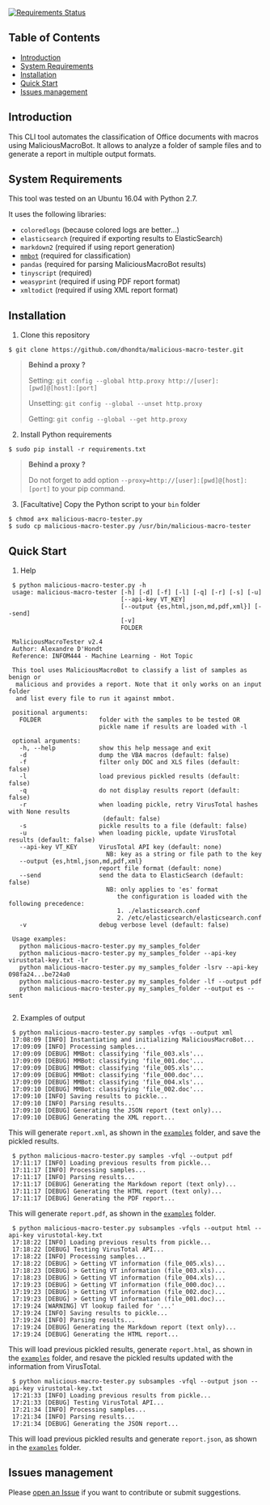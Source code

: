 [![Requirements Status](https://requires.io/github/dhondta/malicious-macro-tester/requirements.svg?branch=master)](https://requires.io/github/dhondta/malicious-macro-tester/requirements/?branch=master)


## Table of Contents

   * [Introduction](#introduction)
   * [System Requirements](#system-requirements)
   * [Installation](#installation)
   * [Quick Start](#quick-start)
   * [Issues management](#issues-management)


## Introduction

This CLI tool automates the classification of Office documents with macros using MaliciousMacroBot. It allows to analyze a folder of sample files and to generate a report in multiple output formats.


## System Requirements

This tool was tested on an Ubuntu 16.04 with Python 2.7.

It uses the following libraries:
- `coloredlogs` (because colored logs are better...)
- `elasticsearch` (required if exporting results to ElasticSearch)
- `markdown2` (required if using report generation)
- [`mmbot`](https://github.com/egaus/MaliciousMacroBot) (required for classification)
- `pandas` (required for parsing MaliciousMacroBot results)
- `tinyscript` (required)
- `weasyprint` (required if using PDF report format)
- `xmltodict` (required if using XML report format)


## Installation

1. Clone this repository

 ```session
 $ git clone https://github.com/dhondta/malicious-macro-tester.git
 ```
 
 > **Behind a proxy ?**
 > 
 > Setting: `git config --global http.proxy http://[user]:[pwd]@[host]:[port]`
 > 
 > Unsetting: `git config --global --unset http.proxy`
 > 
 > Getting: `git config --global --get http.proxy`

2. Install Python requirements

 ```session
 $ sudo pip install -r requirements.txt
 ```

 > **Behind a proxy ?**
 > 
 > Do not forget to add option `--proxy=http://[user]:[pwd]@[host]:[port]` to your pip command.
 
3. [Facultative] Copy the Python script to your `bin` folder

 ```session
 $ chmod a+x malicious-macro-tester.py
 $ sudo cp malicious-macro-tester.py /usr/bin/malicious-macro-tester
 ```


## Quick Start

1. Help

 ```session
  $ python malicious-macro-tester.py -h
  usage: malicious-macro-tester [-h] [-d] [-f] [-l] [-q] [-r] [-s] [-u]
                                [--api-key VT_KEY]
                                [--output {es,html,json,md,pdf,xml}] [--send]
                                [-v]
                                FOLDER

  MaliciousMacroTester v2.4
  Author: Alexandre D'Hondt
  Reference: INFOM444 - Machine Learning - Hot Topic

  This tool uses MaliciousMacroBot to classify a list of samples as benign or
   malicious and provides a report. Note that it only works on an input folder
   and list every file to run it against mmbot.

  positional arguments:
    FOLDER                folder with the samples to be tested OR
                          pickle name if results are loaded with -l

  optional arguments:
    -h, --help            show this help message and exit
    -d                    dump the VBA macros (default: false)
    -f                    filter only DOC and XLS files (default: false)
    -l                    load previous pickled results (default: false)
    -q                    do not display results report (default: false)
    -r                    when loading pickle, retry VirusTotal hashes with None results
                           (default: false)
    -s                    pickle results to a file (default: false)
    -u                    when loading pickle, update VirusTotal results (default: false)
    --api-key VT_KEY      VirusTotal API key (default: none)
                            NB: key as a string or file path to the key
    --output {es,html,json,md,pdf,xml}
                          report file format (default: none)
    --send                send the data to ElasticSearch (default: false)
                            NB: only applies to 'es' format
                               the configuration is loaded with the following precedence:
                               1. ./elasticsearch.conf
                               2. /etc/elasticsearch/elasticsearch.conf
    -v                    debug verbose level (default: false)

  Usage examples:
    python malicious-macro-tester.py my_samples_folder
    python malicious-macro-tester.py my_samples_folder --api-key virustotal-key.txt -lr
    python malicious-macro-tester.py my_samples_folder -lsrv --api-key 098fa24...be724a0
    python malicious-macro-tester.py my_samples_folder -lf --output pdf
    python malicious-macro-tester.py my_samples_folder --output es --sent
   
 ```
 
2. Examples of output

 ```session
  $ python malicious-macro-tester.py samples -vfqs --output xml
  17:08:09 [INFO] Instantiating and initializing MaliciousMacroBot...
  17:09:09 [INFO] Processing samples...
  17:09:09 [DEBUG] MMBot: classifying 'file_003.xls'...
  17:09:09 [DEBUG] MMBot: classifying 'file_001.doc'...
  17:09:09 [DEBUG] MMBot: classifying 'file_005.xls'...
  17:09:09 [DEBUG] MMBot: classifying 'file_000.doc'...
  17:09:09 [DEBUG] MMBot: classifying 'file_004.xls'...
  17:09:10 [DEBUG] MMBot: classifying 'file_002.doc'...
  17:09:10 [INFO] Saving results to pickle...
  17:09:10 [INFO] Parsing results...
  17:09:10 [DEBUG] Generating the JSON report (text only)...
  17:09:10 [DEBUG] Generating the XML report...
 ```
 
 This will generate `report.xml`, as shown in the [`examples`](examples) folder, and save the pickled results.


 ```session
  $ python malicious-macro-tester.py samples -vfql --output pdf
  17:11:17 [INFO] Loading previous results from pickle...
  17:11:17 [INFO] Processing samples...
  17:11:17 [INFO] Parsing results...
  17:11:17 [DEBUG] Generating the Markdown report (text only)...
  17:11:17 [DEBUG] Generating the HTML report (text only)...
  17:11:17 [DEBUG] Generating the PDF report...
 ```
 
 This will generate `report.pdf`, as shown in the [`examples`](examples) folder.
 
 ```session
  $ python malicious-macro-tester.py subsamples -vfqls --output html --api-key virustotal-key.txt 
  17:18:22 [INFO] Loading previous results from pickle...
  17:18:22 [DEBUG] Testing VirusTotal API...
  17:18:22 [INFO] Processing samples...
  17:18:22 [DEBUG] > Getting VT information (file_005.xls)...
  17:18:23 [DEBUG] > Getting VT information (file_003.xls)...
  17:18:23 [DEBUG] > Getting VT information (file_004.xls)...
  17:19:23 [DEBUG] > Getting VT information (file_000.doc)...
  17:19:23 [DEBUG] > Getting VT information (file_002.doc)...
  17:19:23 [DEBUG] > Getting VT information (file_001.doc)...
  17:19:24 [WARNING] VT lookup failed for '...'
  17:19:24 [INFO] Saving results to pickle...
  17:19:24 [INFO] Parsing results...
  17:19:24 [DEBUG] Generating the Markdown report (text only)...
  17:19:24 [DEBUG] Generating the HTML report...
 ```
 
 This will load previous pickled results, generate `report.html`, as shown in the [`examples`](examples) folder, and resave the pickled results updated with the information from VirusTotal.
 
 ```session
  $ python malicious-macro-tester.py subsamples -vfql --output json --api-key virustotal-key.txt 
  17:21:33 [INFO] Loading previous results from pickle...
  17:21:33 [DEBUG] Testing VirusTotal API...
  17:21:34 [INFO] Processing samples...
  17:21:34 [INFO] Parsing results...
  17:21:34 [DEBUG] Generating the JSON report...
 ```
 
 This will load previous pickled results and generate `report.json`, as shown in the [`examples`](examples) folder.

## Issues management

Please [open an Issue](https://github.com/dhondta/malicious-macro-tester/issues/new) if you want to contribute or submit suggestions.
